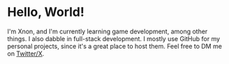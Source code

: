 # Hello, World!

I'm Xnon, and I'm currently learning game development, among other things. I also dabble in full-stack development. I mostly use GitHub for my personal projects, since it's a great place to host them. Feel free to DM me on [Twitter/X](https://twitter.com/XnonXte).

